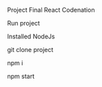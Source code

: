 <p>Project Final React Codenation</p>
<p>Run project</p>
<p>Installed NodeJs</p>
<p>git clone project</p>
<p> npm i </p>
<p> npm start </p>



